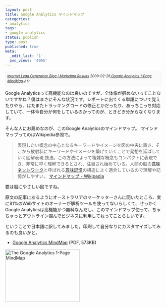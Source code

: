 ```yaml
---
layout: post
title: Google Analytics マインドマップ
categories:
- analytics
tags:
- google analytics
status: publish
type: post
published: true
meta:
  _edit_last: '1'
  pvc_views: '4955'
---
```

<cite style="font-size: 80%; display: block; border: 1px #eee solid; padding: 6px; background: #fafafa;"><a href="http://www.marketing-results.com.au/blog/">Internet Lead Generation Blog | Marketing Results</a>
2009-02-26<a href=" http://www.marketing-results.com.au/blog/2009/02/26/google-analytics-1-page-mindmap/"> Google Analytics 1-Page MindMap</a>より</cite>

Google Analyticsって高機能なのは良いのですが、全体像が掴めないってことないですかね？僕はまさにそんな状況です。レポートに出てくる単語について覚えたりやら、はたまたトラッキングコードの修正とかだったり、あっちこっち対応していて、一体今自分が何をしているのかってのが、ときどき分からなくなります。

<!--more-->

そんな人にお薦めなのが、このGoogle Analyticsのマインドマップ。
マインドマップってのはWikipedia参照で。
<blockquote>表現したい概念の中心となるキーワードやイメージを図の中央に置き、そこから放射状にキーワードやイメージを繋げていくことで発想を延ばしていく図解表現 技法。この方法によって複雑な概念もコンパクトに表現でき、非常に早く理解できるとされ、注目され始めている。人間の脳の<a title="意味ネットワーク" href="http://ja.wikipedia.org/wiki/%E6%84%8F%E5%91%B3%E3%83%8D%E3%83%83%E3%83%88%E3%83%AF%E3%83%BC%E3%82%AF">意味ネットワーク</a>と呼ばれる<a title="意味記憶" href="http://ja.wikipedia.org/wiki/%E6%84%8F%E5%91%B3%E8%A8%98%E6%86%B6">意味記憶</a>の構造によく適合しているので理解や記憶がしやすい。
<span style="color: #888888;"><a href="http://ja.wikipedia.org/wiki/%E3%83%9E%E3%82%A4%E3%83%B3%E3%83%89%E3%83%9E%E3%83%83%E3%83%97">マインドマップ - Wikipedia</a></span></blockquote>
要は脳にやさしい図ですね。

原文の記事にあるようにオーストラリアのマーケッターさんに聞いたところ、実に81%のWebサイトのオーナーが解析ツールを使ってないらしくて、せっかくGoogle Analyticsは高機能かつ無料なんだし、このマインドマップ使って、ちゃちゃっとアウトライン掴んでビジネスに利用してねってことらしいです。

ということで日本語に訳してみました。印刷して自分なりにカスタマイズしてみるのも良いかと。
<ul>
	<li><a href="http://t32k.me/mol/file/2010/06/ga_mindmap.pdf">Google Analytics MindMap</a> (PDF, 573KB)</li>
</ul>
<a title="The Google Analytics 1-Page MindMap by t32k, on Flickr" href="http://www.flickr.com/photos/t32k/4728696935/"><img src="http://farm2.static.flickr.com/1240/4728696935_a971351a22_m.jpg" alt="The Google Analytics 1-Page MindMap" width="240" height="169" /></a>
